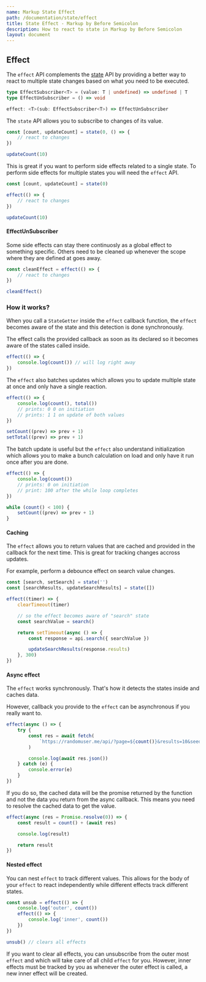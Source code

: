```yaml
---
name: Markup State Effect
path: /documentation/state/effect
title: State Effect - Markup by Before Semicolon
description: How to react to state in Markup by Before Semicolon
layout: document
---
```


## Effect

The `effect` API complements the [state](./define-state.md) API by providing a better way to react to multiple state changes based on what you need to be executed.

```typescript
type EffectSubscriber<T> = (value: T | undefined) => undefined | T
type EffectUnSubscriber = () => void

effect: <T>(sub: EffectSubscriber<T>) => EffectUnSubscriber
```

The `state` API allows you to subscribe to changes of its value.

```javascript
const [count, updateCount] = state(0, () => {
    // react to changes
})

updateCount(10)
```

This is great if you want to perform side effects related to a single state. To perform side effects for multiple states you will need the `effect` API.

```javascript
const [count, updateCount] = state(0)

effect(() => {
    // react to changes
})

updateCount(10)
```

#### EffectUnSubscriber

Some side effects can stay there continuosly as a global effect to something specific. Others need to be cleaned up whenever the scope where they are defined at goes away.

```javascript
const cleanEffect = effect(() => {
    // react to changes
})

cleanEffect()
```

### How it works?

When you call a `StateGetter` inside the `effect` callback function, the `effect` becomes aware of the state and this detection is done synchronously.

The effect calls the provided callback as soon as its declared so it becomes aware of the states called inside.

```javascript
effect(() => {
    console.log(count()) // will log right away
})
```

The `effect` also batches updates which allows you to update multiple state at once and only have a single reaction.

```javascript
effect(() => {
    console.log(count(), total())
    // prints: 0 0 on initiation
    // prints: 1 1 on update of both values
})

setCount((prev) => prev + 1)
setTotal((prev) => prev + 1)
```

The batch update is useful but the `effect` also understand initialization which allows you to make a bunch calculation on load and only have it run once after you are done.

```javascript
effect(() => {
    console.log(count())
    // prints: 0 on initiation
    // print: 100 after the while loop completes
})

while (count() < 100) {
    setCount((prev) => prev + 1)
}
```

#### Caching

The `effect` allows you to return values that are cached and provided in the callback for the next time. This is great for tracking changes accross updates.

For example, perform a debounce effect on search value changes.

```javascript
const [search, setSearch] = state('')
const [searchResults, updateSearchResults] = state([])

effect((timer) => {
    clearTimeout(timer)

    // so the effect becomes aware of "search" state
    const searchValue = search()

    return setTimeout(async () => {
        const response = api.search({ searchValue })

        updateSearchResults(response.results)
    }, 300)
})
```

#### Async effect

The `effect` works synchronously. That's how it detects the states inside and caches data.

However, callback you provide to the `effect` can be asynchronous if you really want to.

```javascript
effect(async () => {
    try {
        const res = await fetch(
            `https://randomuser.me/api/?page=${count()}&results=10&seed=markup`
        )

        console.log(await res.json())
    } catch (e) {
        console.error(e)
    }
})
```

If you do so, the cached data will be the promise returned by the function and not the data you return from the async callback. This means you need to resolve the cached data to get the value.

```javascript
effect(async (res = Promise.resolve(0)) => {
    const result = count() + (await res)

    console.log(result)

    return result
})
```

#### Nested effect

You can nest `effect` to track different values. This allows for the body of your `effect` to react independently while different effects track different states.

```javascript
const unsub = effect(() => {
    console.log('outer', count())
    effect(() => {
        console.log('inner', count())
    })
})

unsub() // clears all effects
```

If you want to clear all effects, you can unsubscribe from the outer most `effect` and which will take care of all child `effect` for you. However, inner effects must be tracked by you as whenever the outer effect is called, a new inner effect will be created.
